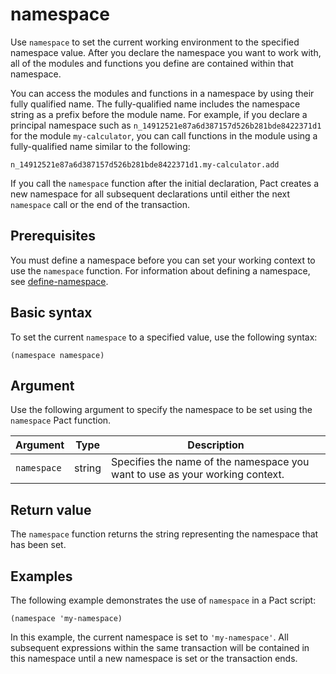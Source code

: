 # namespace

Use `namespace` to set the current working environment to the specified namespace value. 
After you declare the namespace you want to work with, all of the modules and functions you define are contained within that namespace. 

You can access the modules and functions in a namespace by using their fully qualified name.
The fully-qualified name includes the namespace string as a prefix before the module name. 
For example, if you declare a principal namespace such as `n_14912521e87a6d387157d526b281bde8422371d1` for the module `my-calculator`, you can call functions in the module using a fully-qualified name similar to the following:

`n_14912521e87a6d387157d526b281bde8422371d1.my-calculator.add`

If you call the `namespace` function after the initial declaration, Pact creates a new namespace for all subsequent declarations until either the next `namespace` call or the end of the transaction.

## Prerequisites

You must define a namespace before you can set your working context to use the `namespace` function. For information about defining a namespace, see [define-namespace](/pact-5/General/define-namespace).

## Basic syntax

To set the current `namespace` to a specified value, use the following syntax:

```pact
(namespace namespace)
```

## Argument

Use the following argument to specify the namespace to be set using the `namespace` Pact function.

| Argument | Type | Description |
| --- | --- | --- |
| `namespace` | string | Specifies the name of the namespace you want to use as your working context. |

## Return value

The `namespace` function returns the string representing the namespace that has been set.

## Examples

The following example demonstrates the use of `namespace` in a Pact script:

```pact
(namespace 'my-namespace)
```

In this example, the current namespace is set to `'my-namespace'`. All subsequent expressions within the same transaction will be contained in this namespace until a new namespace is set or the transaction ends.
